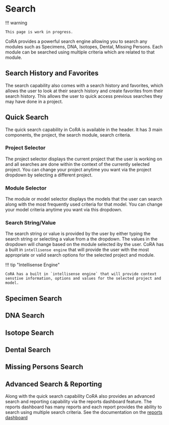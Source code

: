 # Search

!!! warning

    This page is work in progress.

CoRA provides a powerful search engine allowing you to search any modules such as Specimens, DNA, Isotopes, Dental, Missing Persons. 
Each module can be searched using multiple criteria which are related to that module. 

## Search History and Favorites
The search capability also comes with a search history and favorites, which allows the user to look at their search history and
create favorites from their search history. This allows the user to quick access previous searches they may have done in a project.

## Quick Search
The quick search capability in CoRA is available in the header. It has 3 main components, the project, the search module, search criteria.

### Project Selector
The project selector displays the current project that the user is working on and all searches are done within the context of the currently selected project.
You can change your project anytime you want via the project dropdown by selecting a different project.

### Module Selector
The module or model selector displays the models that the user can search along with the most frequently used criteria for that model.
You can change your model criteria anytime you want via this dropdown.

### Search String/Value
The search string or value is provided by the user by either typing the search string or selecting a value from a the dropdown.
The values in the dropdown will change based on the module selected iby the user. CoRA has a built in `intellisense engine` that will provide 
the user with the most appropriate or valid search options for the selected project and module.


!!! tip "Intellisense Engine"

    CoRA has a built in `intellisense engine` that will provide context senstive information, options and values for the selected project and model.

## Specimen Search


## DNA Search


## Isotope Search


## Dental Search


## Missing Persons Search


## Advanced Search & Reporting

Along with the quick search capability CoRA also provides an advanced search and reporting capability via the reports dashboard feature. 
The reports dashboard has many reports and each report provides the ability to search using multiple search criteria. See the documentation
on the [reports dashboard](../reports/index.md)
